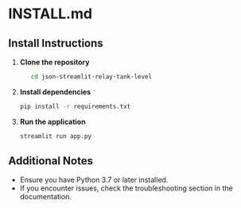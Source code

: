 # INSTALL.md

## Install Instructions

1. **Clone the repository**
   ```bash
      cd json-streamlit-relay-tank-level
   ```
2. **Install dependencies**
   ```bash
   pip install -r requirements.txt
   ```
3. **Run the application**
   ```bash
   streamlit run app.py
   ```

## Additional Notes

- Ensure you have Python 3.7 or later installed.
- If you encounter issues, check the troubleshooting section in the documentation.
